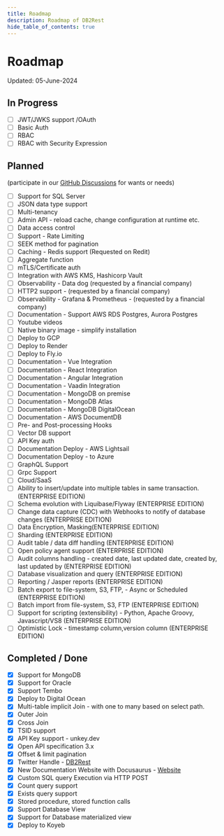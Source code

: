 ```yaml
---
title: Roadmap
description: Roadmap of DB2Rest
hide_table_of_contents: true
---
```


# Roadmap

Updated: 05-June-2024

## In Progress

- [ ] JWT/JWKS support /OAuth
- [ ] Basic Auth
- [ ] RBAC
- [ ] RBAC with Security Expression

## Planned 
(participate in our [GitHub Discussions](https://github.com/kdhrubo/db2rest/discussions) for wants or needs)

- [ ] Support for SQL Server 
- [ ] JSON data type support
- [ ] Multi-tenancy
- [ ] Admin API - reload cache, change configuration at runtime etc.
- [ ] Data access control
- [ ] Support - Rate Limiting
- [ ] SEEK method for pagination 
- [ ] Caching - Redis support (Requested on Redit)
- [ ] Aggregate function
- [ ] mTLS/Certificate auth 
- [ ] Integration with AWS KMS, Hashicorp Vault
- [ ] Observability - Data dog (requested by a financial company)
- [ ] HTTP2 support - (requested by a financial company)
- [ ] Observability - Grafana & Prometheus - (requested by a financial company)
- [ ] Documentation - Support AWS RDS Postgres, Aurora Postgres
- [ ] Youtube videos
- [ ] Native binary image - simplify installation
- [ ] Deploy to GCP
- [ ] Deploy to Render
- [ ] Deploy to Fly.io
- [ ] Documentation - Vue Integration
- [ ] Documentation - React Integration
- [ ] Documentation - Angular Integration
- [ ] Documentation - Vaadin Integration
- [ ] Documentation - MongoDB on premise
- [ ] Documentation - MongoDB Atlas
- [ ] Documentation - MongoDB DigitalOcean
- [ ] Documentation - AWS DocumentDB
- [ ] Pre- and Post-processing Hooks
- [ ] Vector DB support
- [ ] API Key auth
- [ ] Documentation Deploy - AWS Lightsail
- [ ] Documentation Deploy - to Azure 
- [ ] GraphQL Support
- [ ] Grpc Support
- [ ] Cloud/SaaS
- [ ] Ability to insert/update into multiple tables in same transaction. (ENTERPRISE EDITION)
- [ ] Schema evolution with Liquibase/Flyway (ENTERPRISE EDITION)
- [ ] Change data capture (CDC) with Webhooks to notify of database changes (ENTERPRISE EDITION)
- [ ] Data Encryption, Masking(ENTERPRISE EDITION)
- [ ] Sharding (ENTERPRISE EDITION)
- [ ] Audit table / data diff handling (ENTERPRISE EDITION)
- [ ] Open policy agent support (ENTERPRISE EDITION)
- [ ] Audit columns handling - created date, last updated date, created by, last updated by (ENTERPRISE EDITION)
- [ ] Database visualization and query (ENTERPRISE EDITION)
- [ ] Reporting / Jasper reports (ENTERPRISE EDITION)
- [ ] Batch export to file-system, S3, FTP, - Async or Scheduled (ENTERPRISE EDITION)
- [ ] Batch import from file-system, S3, FTP (ENTERPRISE EDITION)
- [ ] Support for scripting (extensibility) - Python, Apache Groovy, Javascript/VS8 (ENTERPRISE EDITION)
- [ ] Optimistic Lock - timestamp column,version column (ENTERPRISE EDITION)

## Completed / Done

- [x] Support for MongoDB
- [x] Support for Oracle
- [x] Support Tembo
- [x] Deploy to Digital Ocean
- [x] Multi-table implicit Join - with one to many based on select path.
- [x] Outer Join
- [x] Cross Join
- [x] TSID support
- [x] API Key support - unkey.dev
- [x] Open API specification 3.x 
- [x] Offset & limit pagination
- [x] Twitter Handle - [DB2Rest](https://twitter.com/DB2Rest)
- [x] New Documentation Website with Docusaurus - [Website](https://db2rest.com)
- [x] Custom SQL query Execution via HTTP POST
- [x] Count query support
- [x] Exists query support
- [x] Stored procedure, stored function calls
- [x] Support Database View
- [x] Support for Database materialized view
- [X] Deploy to Koyeb
